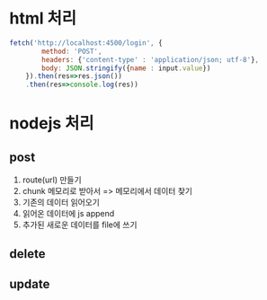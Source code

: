 # html 처리

```js
fetch('http://localhost:4500/login', {
        method: 'POST',
        headers: {'content-type' : 'application/json; utf-8'},
        body: JSON.stringify({name : input.value})
    }).then(res=>res.json())
    .then(res=>console.log(res))
```

# nodejs 처리
## post
1. route(url) 만들기
2. chunk 메모리로 받아서 => 메모리에서 데이터 찾기
3. 기존의 데이터 읽어오기
4. 읽어온 데이터에 js append
5. 추가된 새로운 데이터를 file에 쓰기

## delete
## update